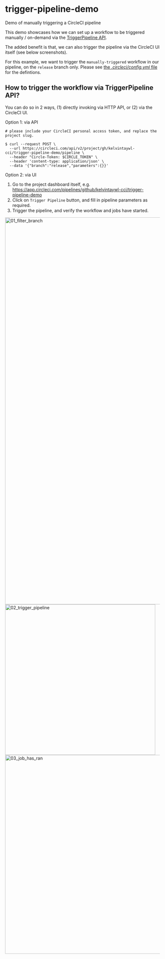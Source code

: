 # trigger-pipeline-demo
Demo of manually triggering a CircleCI pipeline

This demo showcases how we can set up a workflow to be triggered manually / on-demand via the [TriggerPipeline API](https://circleci.com/docs/api/v2/#operation/triggerPipeline).

The added benefit is that, we can also trigger the pipeline via the CircleCI UI itself (see below screenshots).

For this example, we want to trigger the `manually-triggered` workflow in our pipeline, on the `release` branch only.
Please see [the _.circleci/config.yml_ file](.circleci/config.yml) for the defintions.


## How to trigger the workflow via TriggerPipeline API?

You can do so in 2 ways, (1) directly invoking via HTTP API, or (2) via the CircleCI UI.

Option 1: via API

```console
# please include your CircleCI personal access token, and replace the project slug.

$ curl --request POST \
  --url https://circleci.com/api/v2/project/gh/kelvintaywl-cci/trigger-pipeline-demo/pipeline \
  --header "Circle-Token: $CIRCLE_TOKEN" \
  --header 'content-type: application/json' \
  --data '{"branch":"release","parameters":{}}'
```


Option 2: via UI

1. Go to the project dashboard itself, e.g. https://app.circleci.com/pipelines/github/kelvintaywl-cci/trigger-pipeline-demo
2. Click on `Trigger Pipeline` button, and fill in pipeline parameters as required.
3. Trigger the pipeline, and verify the workflow and jobs have started.

<img width="1257" alt="01_filter_branch" src="https://user-images.githubusercontent.com/2164346/163089075-7782e380-3609-4b21-abdb-18b510c29033.png">
<img width="489" alt="02_trigger_pipeline" src="https://user-images.githubusercontent.com/2164346/163089100-16e6a527-e3d2-482a-ab58-7a92dd395784.png">
<img width="646" alt="03_job_has_ran" src="https://user-images.githubusercontent.com/2164346/163089134-47bbca33-fc19-450e-9860-49a04291227c.png">


